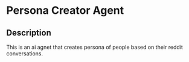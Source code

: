 # Persona Creator Agent

## Description
This is an ai agnet that creates persona of people based on their reddit conversations.